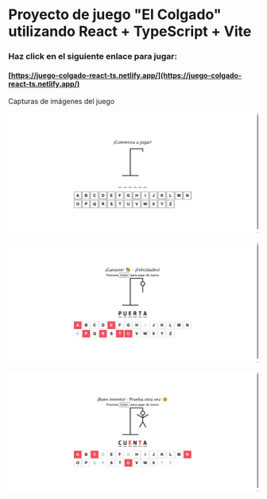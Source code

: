 # Proyecto de juego "El Colgado" utilizando React + TypeScript + Vite

### Haz click en el siguiente enlace para jugar:
#### [https://juego-colgado-react-ts.netlify.app/](https://juego-colgado-react-ts.netlify.app/)

Capturas de imágenes del juego

![Inicio](./src/assets/img/colgado-inicio.png)

![Ganador](./src/assets/img/colgado-ganador.png)

![Perdedor](./src/assets/img/colgado-perdedor.png)

